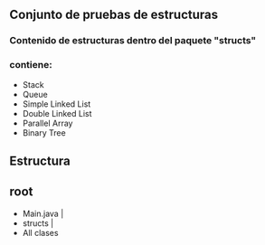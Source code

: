 ## Conjunto de pruebas de estructuras

### Contenido de estructuras dentro del paquete "structs"
### contiene:
* Stack
* Queue
* Simple Linked List
* Double Linked List
* Parallel Array
* Binary Tree

## Estructura 


## root

* Main.java
|
* structs
|
* All clases
